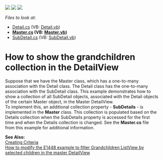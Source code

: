 <!-- default badges list -->
![](https://img.shields.io/endpoint?url=https://codecentral.devexpress.com/api/v1/VersionRange/128593749/12.1.4%2B)
[![](https://img.shields.io/badge/Open_in_DevExpress_Support_Center-FF7200?style=flat-square&logo=DevExpress&logoColor=white)](https://supportcenter.devexpress.com/ticket/details/E1448)
[![](https://img.shields.io/badge/📖_How_to_use_DevExpress_Examples-e9f6fc?style=flat-square)](https://docs.devexpress.com/GeneralInformation/403183)
<!-- default badges end -->
<!-- default file list -->
*Files to look at*:

* [Detail.cs](./CS/WinSample.Module/Detail.cs) (VB: [Detail.vb](./VB/WinSample.Module/Detail.vb))
* **[Master.cs](./CS/WinSample.Module/Master.cs) (VB: [Master.vb](./VB/WinSample.Module/Master.vb))**
* [SubDetail.cs](./CS/WinSample.Module/SubDetail.cs) (VB: [SubDetail.vb](./VB/WinSample.Module/SubDetail.vb))
<!-- default file list end -->
# How to show the grandchildren collection in the DetailView


<p>Suppose that we have the Master class, which has a one-to-many association with the Detail class. The Detail class has the one-to-many association with the SubDetail class. This example demonstrates how to show a collection of all SubDetail objects, associated with the Detail objects of the certain Master object, in the Master DetailView.<br> To implement this, an additional collection property - <strong>SubDetails</strong> - is implemented in the <strong>Master</strong> class. This collection is populated based on the Details collection when the SubDetails property is accessed for the first time and when the Details collection is changed. See the <strong>Master.cs</strong> file from this example for additional information.</p>
<p><strong>See Also:</strong><br> <a href="http://documentation.devexpress.com/#XPO/CustomDocument2038"><u>Creating Criteria<br><a href="https://www.devexpress.com/Support/Center/p/Q529262">How to modify the E1448 example to filter Grandchildren ListView by selected children in the master DetailView</a><br></u></a></p>

<br/>


